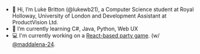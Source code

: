 - 👋 Hi, I’m Luke Britton (@lukewb21), a Computer Science student at Royal Holloway, University of London and Development Assistant at ProductVision Ltd.
- 🌱 I’m currently learning C#, Java, Python, Web UX
- 💻 I'm currently working on a [React-based party game](https://spyreact.me/?new=true). (w/ [@maddalena-24](https://github.com/maddalena-24).
